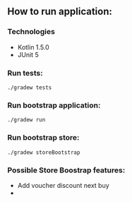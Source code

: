 ## How to run application:


### Technologies
- Kotlin 1.5.0
- JUnit 5

### Run tests:
```
./gradew tests 
```

### Run bootstrap application:
```
./gradew run 
```

### Run bootstrap store:
```
./gradew storeBootstrap 
```

### Possible Store Boostrap features:
- Add voucher discount next buy
- 